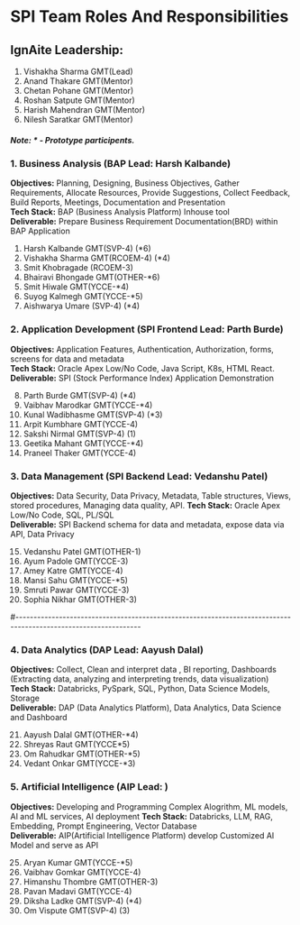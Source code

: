 # SPI Team Roles And Responsibilities
## IgnAite Leadership: 
1. Vishakha Sharma GMT(Lead)
2. Anand Thakare GMT(Mentor)
3. Chetan Pohane GMT(Mentor)
4. Roshan Satpute GMT(Mentor)
5. Harish Mahendran GMT(Mentor)
6. Nilesh Saratkar GMT(Mentor)

##### Note: * - Prototype participents.

### 1. Business Analysis (BAP Lead: Harsh Kalbande)
**Objectives:** Planning, Designing, Business Objectives, Gather Requirements, Allocate Resources, Provide Suggestions, Collect Feedback, Build Reports, Meetings, Documentation and Presentation <br>
**Tech Stack:** BAP (Business Analysis Platform) Inhouse tool <br>
**Deliverable:** Prepare Business Requirement Documentation(BRD) within BAP Application<br>

1. Harsh Kalbande GMT(SVP-4) (*6)
2. Vishakha Sharma GMT(RCOEM-4) (*4)
3. Smit Khobragade (RCOEM-3)
4. Bhairavi Bhongade GMT(OTHER-*6)
5. Smit Hiwale GMT(YCCE-*4)
6. Suyog Kalmegh GMT(YCCE-*5)
7. Aishwarya Umare (SVP-4) (*4)

### 2. Application Development (SPI Frontend Lead: Parth Burde)
**Objectives:** Application Features, Authentication, Authorization, forms, screens for data and metadata<br>
**Tech Stack:** Oracle Apex Low/No Code, Java Script, K8s, HTML React.<br>
**Deliverable:** SPI (Stock Performance Index) Application Demonstration<br>

8. Parth Burde GMT(SVP-4) (*4)
9. Vaibhav Marodkar GMT(YCCE-*4)
10. Kunal Wadibhasme GMT(SVP-4) (*3)
11. Arpit Kumbhare GMT(YCCE-4)
12. Sakshi Nirmal GMT(SVP-4) (1)
13. Geetika Mahant GMT(YCCE-*4)
14. Praneel Thaker GMT(YCCE-4)

### 3. Data Management (SPI Backend Lead: Vedanshu Patel)
**Objectives:** Data Security, Data Privacy, Metadata, Table structures, Views, stored procedures, Managing data quality, API.
**Tech Stack:** Oracle Apex Low/No Code, SQL, PL/SQL<br>
**Deliverable:** SPI Backend schema for data and metadata, expose data via API, Data Privacy<br>

15. Vedanshu Patel GMT(OTHER-1)
16. Ayum Padole GMT(YCCE-3)
17. Amey Katre GMT(YCCE-4)
18. Mansi Sahu GMT(YCCE-*5)
19. Smruti Pawar GMT(YCCE-3)
20. Sophia Nikhar GMT(OTHER-3)

#----------------------------------------------------------------------------------------------------------------

### 4. Data Analytics (DAP Lead: Aayush Dalal)
**Objectives:** Collect, Clean and interpret data , BI reporting, Dashboards (Extracting data, analyzing and interpreting trends, data visualization)<br>
**Tech Stack:** Databricks, PySpark, SQL, Python, Data Science Models, Storage<br>
**Deliverable:** DAP (Data Analytics Platform), Data Analytics, Data Science and Dashboard<br>

21. Aayush Dalal GMT(OTHER-*4)
22. Shreyas Raut GMT(YCCE*5)
23. Om Rahudkar GMT(OTHER-*5)
24. Vedant Onkar GMT(YCCE-*3)
  
### 5. Artificial Intelligence (AIP Lead: )
**Objectives:** Developing and Programming Complex Alogrithm, ML models, AI and ML services, AI deployment 
**Tech Stack:** Databricks, LLM, RAG, Embedding, Prompt Engineering, Vector Database<br>
**Deliverable:** AIP(Artificial Intelligence Platform) develop Customized AI Model and serve as API<br>

25. Aryan Kumar GMT(YCCE-*5)
26. Vaibhav Gomkar GMT(YCCE-4)
27. Himanshu Thombre GMT(OTHER-3)
28. Pavan Madavi GMT(YCCE-4)
29. Diksha Ladke GMT(SVP-4) (*4)
30. Om Vispute GMT(SVP-4) (3)

